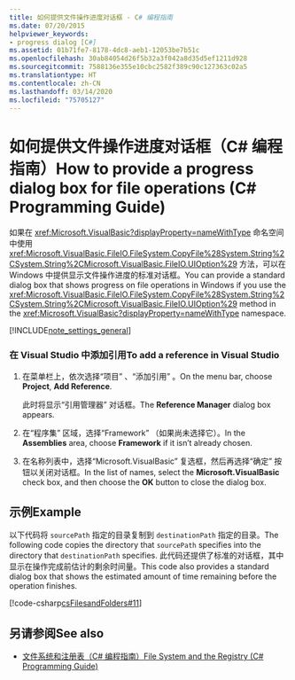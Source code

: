 ```yaml
---
title: 如何提供文件操作进度对话框 - C# 编程指南
ms.date: 07/20/2015
helpviewer_keywords:
- progress dialog [C#]
ms.assetid: 01b71fe7-8178-4dc8-aeb1-12053be7b51c
ms.openlocfilehash: 30ab84054d26f5b32a3f042a8d35d5ef1211d928
ms.sourcegitcommit: 7588136e355e10cbc2582f389c90c127363c02a5
ms.translationtype: HT
ms.contentlocale: zh-CN
ms.lasthandoff: 03/14/2020
ms.locfileid: "75705127"
---
```

# <a name="how-to-provide-a-progress-dialog-box-for-file-operations-c-programming-guide"></a><span data-ttu-id="74450-102">如何提供文件操作进度对话框（C# 编程指南）</span><span class="sxs-lookup"><span data-stu-id="74450-102">How to provide a progress dialog box for file operations (C# Programming Guide)</span></span>
<span data-ttu-id="74450-103">如果在 <xref:Microsoft.VisualBasic?displayProperty=nameWithType> 命名空间中使用 <xref:Microsoft.VisualBasic.FileIO.FileSystem.CopyFile%28System.String%2CSystem.String%2CMicrosoft.VisualBasic.FileIO.UIOption%29> 方法，可以在 Windows 中提供显示文件操作进度的标准对话框。</span><span class="sxs-lookup"><span data-stu-id="74450-103">You can provide a standard dialog box that shows progress on file operations in Windows if you use the <xref:Microsoft.VisualBasic.FileIO.FileSystem.CopyFile%28System.String%2CSystem.String%2CMicrosoft.VisualBasic.FileIO.UIOption%29> method in the <xref:Microsoft.VisualBasic?displayProperty=nameWithType> namespace.</span></span>  
  
[!INCLUDE[note_settings_general](~/includes/note-settings-general-md.md)]  
  
### <a name="to-add-a-reference-in-visual-studio"></a><span data-ttu-id="74450-104">在 Visual Studio 中添加引用</span><span class="sxs-lookup"><span data-stu-id="74450-104">To add a reference in Visual Studio</span></span>  
  
1. <span data-ttu-id="74450-105">在菜单栏上，依次选择“项目”  、“添加引用”  。</span><span class="sxs-lookup"><span data-stu-id="74450-105">On the menu bar, choose **Project**, **Add Reference**.</span></span>  
  
     <span data-ttu-id="74450-106">此时将显示“引用管理器”  对话框。</span><span class="sxs-lookup"><span data-stu-id="74450-106">The **Reference Manager** dialog box appears.</span></span>  
  
2. <span data-ttu-id="74450-107">在“程序集”  区域，选择“Framework”  （如果尚未选择它）。</span><span class="sxs-lookup"><span data-stu-id="74450-107">In the **Assemblies** area, choose **Framework** if it isn’t already chosen.</span></span>  
  
3. <span data-ttu-id="74450-108">在名称列表中，选择“Microsoft.VisualBasic”  复选框，然后再选择“确定”  按钮以关闭对话框。</span><span class="sxs-lookup"><span data-stu-id="74450-108">In the list of names, select the **Microsoft.VisualBasic** check box, and then choose the **OK** button to close the dialog box.</span></span>  
  
## <a name="example"></a><span data-ttu-id="74450-109">示例</span><span class="sxs-lookup"><span data-stu-id="74450-109">Example</span></span>  
 <span data-ttu-id="74450-110">以下代码将 `sourcePath` 指定的目录复制到 `destinationPath` 指定的目录。</span><span class="sxs-lookup"><span data-stu-id="74450-110">The following code copies the directory that `sourcePath` specifies into the directory that `destinationPath` specifies.</span></span> <span data-ttu-id="74450-111">此代码还提供了标准的对话框，其中显示在操作完成前估计的剩余时间量。</span><span class="sxs-lookup"><span data-stu-id="74450-111">This code also provides a standard dialog box that shows the estimated amount of time remaining before the operation finishes.</span></span>  
  
 [!code-csharp[csFilesandFolders#11](~/samples/snippets/csharp/VS_Snippets_VBCSharp/csFilesAndFolders/CS/FileIteration.cs#11)]  
  
## <a name="see-also"></a><span data-ttu-id="74450-112">另请参阅</span><span class="sxs-lookup"><span data-stu-id="74450-112">See also</span></span>

- [<span data-ttu-id="74450-113">文件系统和注册表（C# 编程指南）</span><span class="sxs-lookup"><span data-stu-id="74450-113">File System and the Registry (C# Programming Guide)</span></span>](./index.md)
